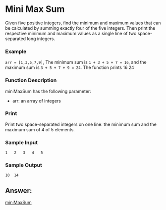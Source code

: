 # Mini Max Sum
Given five positive integers, find the minimum and maximum values that can be calculated by summing exactly four of the five integers. Then print the respective minimum and maximum values as a single line of two space-separated long integers.

### Example
`arr = [1,3,5,7,9]`,
The minimum sum is `1 + 3 + 5 + 7 = 16`, and the maximum sum is `3 + 5 + 7 + 9 = 24`. The function prints
    16  24

### Function Description
miniMaxSum has the following parameter:
* arr: an array of  integers

### Print
Print two space-separated integers on one line: the minimum sum and the maximum sum of 4 of 5 elements.

### Sample Input
    1   2   3   4   5

### Sample Output
    10  14

## Answer:

[miniMaxSum](https://github.com/AbhilashTUofficial/Problem-Solving/blob/master/MiniMaxSum/ANSWER/miniMaxSum.py)